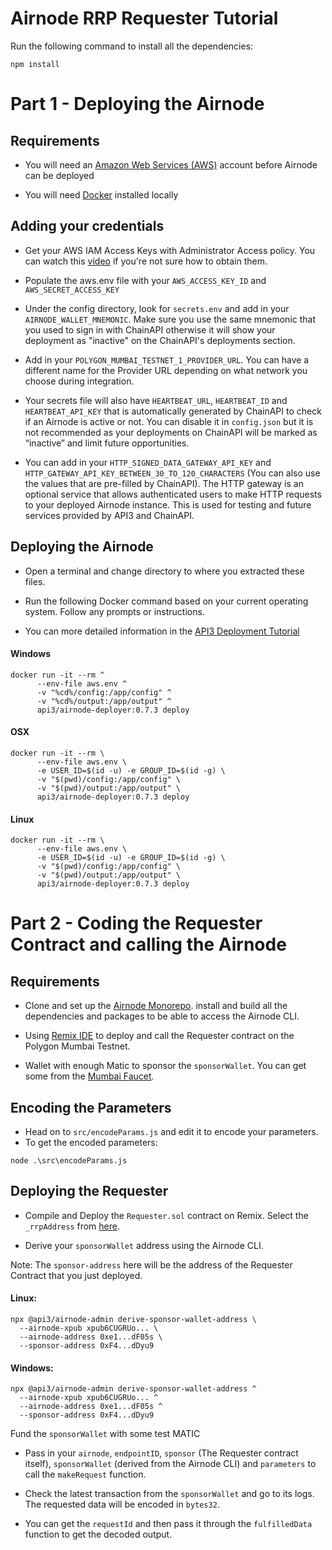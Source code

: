 # Airnode RRP Requester Tutorial
Run the following command to install all the dependencies:
```
npm install
```

# Part 1 - Deploying the Airnode

## Requirements

- You will need an [Amazon Web Services (AWS)](https://aws.amazon.com) account  before Airnode can be deployed

- You will need [Docker](https://docs.docker.com/get-docker/) installed locally

## Adding your credentials

- Get your AWS IAM Access Keys with Administrator Access policy. You can watch this [video](https://www.youtube.com/watch?v=KngM5bfpttA) if you're not sure how to obtain them.

- Populate the aws.env file with your ``` AWS_ACCESS_KEY_ID ``` and ``` AWS_SECRET_ACCESS_KEY ```

- Under the config directory, look for ```secrets.env``` and add in your ```AIRNODE_WALLET_MNEMONIC```. Make sure you use the same mnemonic that you used to sign in with ChainAPI otherwise it will show your deployment as "inactive" on the ChainAPI's deployments section. </br> 

- Add in your ```POLYGON_MUMBAI_TESTNET_1_PROVIDER_URL```. You can have a different name for the Provider URL depending on what network you choose during integration. 

- Your secrets file will also have ```HEARTBEAT_URL```, ```HEARTBEAT_ID``` and ```HEARTBEAT_API_KEY``` that is automatically generated by ChainAPI to check if an Airnode is active or not. You can disable it in ```config.json``` but it is not recommended as your deployments on ChainAPI will be marked as “inactive” and limit future opportunities.

- You can add in your ```HTTP_SIGNED_DATA_GATEWAY_API_KEY``` and ``` HTTP_GATEWAY_API_KEY_BETWEEN_30_TO_120_CHARACTERS``` (You can also use the values that are pre-filled by ChainAPI). The HTTP gateway is an optional service that allows authenticated users to make HTTP requests to your deployed Airnode instance. This is used for testing and future services provided by API3 and ChainAPI.

## Deploying the Airnode

- Open a terminal and change directory to where you extracted these files.

- Run the following Docker command based on your current operating system. Follow any prompts or instructions.

- You can more detailed information in the [API3 Deployment Tutorial](https://docs.api3.org/airnode/v0.7/grp-providers/tutorial/) 

#### Windows
```
docker run -it --rm ^
      --env-file aws.env ^
      -v "%cd%/config:/app/config" ^
      -v "%cd%/output:/app/output" ^
      api3/airnode-deployer:0.7.3 deploy
```

#### OSX
```
docker run -it --rm \
      --env-file aws.env \
      -e USER_ID=$(id -u) -e GROUP_ID=$(id -g) \
      -v "$(pwd)/config:/app/config" \
      -v "$(pwd)/output:/app/output" \
      api3/airnode-deployer:0.7.3 deploy
```

#### Linux
```
docker run -it --rm \
      --env-file aws.env \
      -e USER_ID=$(id -u) -e GROUP_ID=$(id -g) \
      -v "$(pwd)/config:/app/config" \
      -v "$(pwd)/output:/app/output" \
      api3/airnode-deployer:0.7.3 deploy
```

# Part 2 - Coding the Requester Contract and calling the Airnode

## Requirements

- Clone and set up the [Airnode Monorepo](). install and build all the dependencies and packages to be able to access the Airnode CLI.

- Using [Remix IDE](https://remix.ethereum.org) to deploy and call the Requester contract on the Polygon Mumbai Testnet.

- Wallet with enough Matic to sponsor the ```sponsorWallet```. You can get some from the [Mumbai Faucet](https://mumbaifaucet.com/).

## Encoding the Parameters
- Head on to ```src/encodeParams.js``` and edit it to encode your parameters.
- To get the encoded parameters:
```
node .\src\encodeParams.js
```
## Deploying the Requester

- Compile and Deploy the ```Requester.sol``` contract on Remix. Select the ```_rrpAddress``` from [here](https://docs.api3.org/airnode/v0.7/reference/airnode-addresses.html).

- Derive your ```sponsorWallet``` address using the Airnode CLI.

Note: The ```sponsor-address``` here will be the address of the Requester Contract that you just deployed.
#### Linux:
```
npx @api3/airnode-admin derive-sponsor-wallet-address \
  --airnode-xpub xpub6CUGRUo... \
  --airnode-address 0xe1...dF05s \
  --sponsor-address 0xF4...dDyu9
```

#### Windows:
```
npx @api3/airnode-admin derive-sponsor-wallet-address ^
  --airnode-xpub xpub6CUGRUo... ^
  --airnode-address 0xe1...dF05s ^
  --sponsor-address 0xF4...dDyu9
```

Fund the ```sponsorWallet``` with some test MATIC

- Pass in your ```airnode```, ```endpointID```, ```sponsor``` (The Requester contract itself), ```sponsorWallet``` (derived from the Airnode CLI) and ```parameters``` to call the ```makeRequest``` function.

- Check the latest transaction from the ```sponsorWallet``` and go to its logs. The requested data will be encoded in ```bytes32```.
- You can get the ```requestId``` and then pass it through the ```fulfilledData``` function to get the decoded output.
